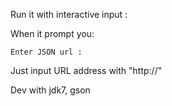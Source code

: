 Run it with interactive input :

When it prompt you:

`Enter JSON url :`

Just input URL address with "http://"

Dev with jdk7, gson
